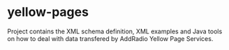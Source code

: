 # yellow-pages
Project contains the XML schema definition, XML examples and Java tools on how to deal with data transfered by AddRadio Yellow Page Services.
